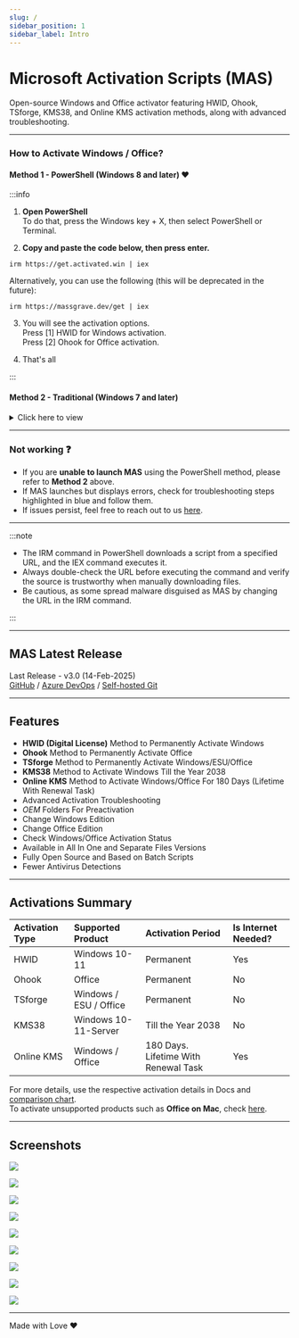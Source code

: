 ```yaml
---
slug: /
sidebar_position: 1
sidebar_label: Intro
---
```


# Microsoft Activation Scripts (MAS)

Open-source Windows and Office activator featuring HWID, Ohook, TSforge, KMS38, and Online KMS activation methods, along with advanced troubleshooting.

---

### How to Activate Windows / Office?

#### Method 1 - PowerShell (Windows 8 and later) ❤️

:::info

1.   **Open PowerShell**  
	To do that, press the Windows key + X, then select PowerShell or Terminal.

2.   **Copy and paste the code below, then press enter.**  
```
irm https://get.activated.win | iex
```
Alternatively, you can use the following (this will be deprecated in the future):  
```
irm https://massgrave.dev/get | iex
```

3.   You will see the activation options.  
	 Press [1] HWID for Windows activation.  
     Press [2] Ohook for Office activation.

4.   That's all

:::

#### Method 2 - Traditional (Windows 7 and later)

<details>
  <summary>Click here to view</summary>
  
1.   Download the file using one of the links below:  
`https://github.com/massgravel/Microsoft-Activation-Scripts/archive/refs/heads/master.zip`  
or  
`https://git.activated.win/massgrave/Microsoft-Activation-Scripts/archive/master.zip`
2.   Right-click on the downloaded zip file and extract it.
3.   In the extracted folder, find the folder named `All-In-One-Version`.
4.   Run the file named `MAS_AIO.cmd`.
5.   You will see the activation options. Follow the on-screen instructions.
6.   That's all.

</details>

---

### Not working ❓

- If you are **unable to launch MAS** using the PowerShell method, please refer to **Method 2** above.
- If MAS launches but displays errors, check for troubleshooting steps highlighted in blue and follow them.
- If issues persist, feel free to reach out to us [here](troubleshoot.md).

---

:::note

- The IRM command in PowerShell downloads a script from a specified URL, and the IEX command executes it.
- Always double-check the URL before executing the command and verify the source is trustworthy when manually downloading files.
- Be cautious, as some spread malware disguised as MAS by changing the URL in the IRM command.

:::

------------------------------------------------------------------------

## MAS Latest Release

Last Release - v3.0 (14-Feb-2025)  
[GitHub](https://github.com/massgravel/Microsoft-Activation-Scripts) / [Azure DevOps](https://dev.azure.com/massgrave/_git/Microsoft-Activation-Scripts) / [Self-hosted Git](https://git.activated.win/massgrave/Microsoft-Activation-Scripts)

------------------------------------------------------------------------

## Features

-   **HWID (Digital License)** Method to Permanently Activate Windows
-   **Ohook** Method to Permanently Activate Office
-   **TSforge** Method to Permanently Activate Windows/ESU/Office
-   **KMS38** Method to Activate Windows Till the Year 2038
-   **Online KMS** Method to Activate Windows/Office For 180 Days (Lifetime With Renewal Task)
-   Advanced Activation Troubleshooting
-   $OEM$ Folders For Preactivation
-   Change Windows Edition
-   Change Office Edition
-   Check Windows/Office Activation Status
-   Available in All In One and Separate Files Versions
-   Fully Open Source and Based on Batch Scripts
-   Fewer Antivirus Detections

------------------------------------------------------------------------

## Activations Summary

| Activation Type | Supported Product      | Activation Period                    | Is Internet Needed? |
|:----------------|:-----------------------|:-------------------------------------|:--------------------|
| HWID            | Windows 10-11          | Permanent                            | Yes                 |
| Ohook           | Office                 | Permanent                            | No                  |
| TSforge         | Windows / ESU / Office | Permanent                            | No                  |
| KMS38           | Windows 10-11-Server   | Till the Year 2038                   | No                  |
| Online KMS      | Windows / Office       | 180 Days. Lifetime With Renewal Task | Yes                 |

For more details, use the respective activation details in Docs and [comparison chart](chart.md).  
To activate unsupported products such as **Office on Mac**, check [here](unsupported_products_activation.md).

------------------------------------------------------------------------

## Screenshots

![](/img/MAS_AIO.png)

![](/img/MAS_HWID.png)

![](/img/MAS_Ohook.png)

![](/img/MAS_TSforge.png)

![](/img/MAS_Troubleshoot.png)

![](/img/MAS_change_windows_edition.png)

![](/img/MAS_change_office_edition_1.png)

![](/img/MAS_change_office_edition_2.png)

![](/img/MAS_change_office_edition_3.png)

------------------------------------------------------------------------

Made with Love ❤️
